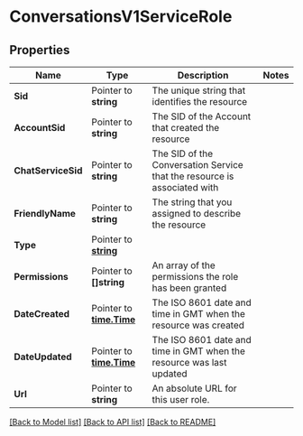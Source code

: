 # ConversationsV1ServiceRole

## Properties

Name | Type | Description | Notes
------------ | ------------- | ------------- | -------------
**Sid** | Pointer to **string** | The unique string that identifies the resource |
**AccountSid** | Pointer to **string** | The SID of the Account that created the resource |
**ChatServiceSid** | Pointer to **string** | The SID of the Conversation Service that the resource is associated with |
**FriendlyName** | Pointer to **string** | The string that you assigned to describe the resource |
**Type** | Pointer to [**string**](ServiceRoleEnumRoleType.md) |  |
**Permissions** | Pointer to **[]string** | An array of the permissions the role has been granted |
**DateCreated** | Pointer to [**time.Time**](time.Time.md) | The ISO 8601 date and time in GMT when the resource was created |
**DateUpdated** | Pointer to [**time.Time**](time.Time.md) | The ISO 8601 date and time in GMT when the resource was last updated |
**Url** | Pointer to **string** | An absolute URL for this user role. |

[[Back to Model list]](../README.md#documentation-for-models) [[Back to API list]](../README.md#documentation-for-api-endpoints) [[Back to README]](../README.md)


